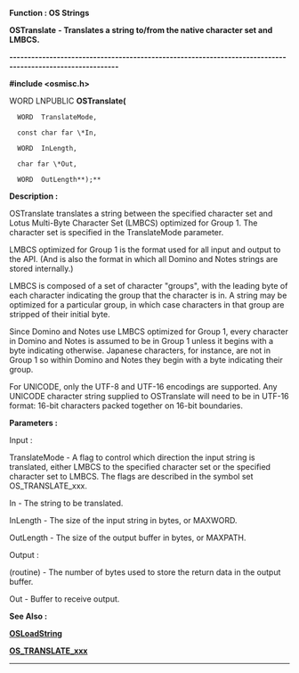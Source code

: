 




<!--
 /\* Font Definitions \*/
 @font-face
 {font-family:"Tms Rmn";
 panose-1:2 2 6 3 4 5 5 2 3 4;}
@font-face
 {font-family:Helv;
 panose-1:2 11 6 4 2 2 2 3 2 4;}
@font-face
 {font-family:"Cambria Math";
 panose-1:2 4 5 3 5 4 6 3 2 4;}
 /\* Style Definitions \*/
 p.MsoNormal, li.MsoNormal, div.MsoNormal
 {margin-top:0cm;
 margin-right:0cm;
 margin-bottom:8.0pt;
 margin-left:0cm;
 line-height:107%;
 font-size:11.0pt;
 font-family:"Calibri",sans-serif;}
.MsoChpDefault
 {font-size:11.0pt;}
.MsoPapDefault
 {margin-bottom:8.0pt;
 line-height:107%;}
 /\* Page Definitions \*/
 @page WordSection1
 {size:612.0pt 792.0pt;
 margin:72.0pt 72.0pt 72.0pt 72.0pt;}
div.WordSection1
 {page:WordSection1;}
-->




 


**Function : OS Strings**



**OSTranslate** **-
Translates a string to/from the native character set and LMBCS.**


**----------------------------------------------------------------------------------------------------------**



**#include <osmisc.h>**



WORD
LNPUBLIC **OSTranslate(**  

      WORD  TranslateMode,  

      const char far \*In,  

      WORD  InLength,  

      char far \*Out,  

      WORD  OutLength**);**



**Description :**



OSTranslate
translates a string between the specified character set and Lotus Multi-Byte
Character Set (LMBCS) optimized for Group 1.  The character set is specified in
the TranslateMode parameter.  

  

LMBCS optimized for Group 1 is the format used for all input and output to the
API. (And is also the format in which all Domino and Notes strings are stored
internally.)   

  

LMBCS is composed of a set of character "groups", with the leading
byte of each character indicating the group that the character is in. A string
may be optimized for a particular group, in which case characters in that group
are stripped of their initial byte.   

  

Since Domino and Notes use LMBCS optimized for Group 1, every character in
Domino and Notes is assumed to be in Group 1 unless it begins with a byte
indicating otherwise. Japanese characters, for instance, are not in Group 1 so
within Domino and Notes they begin with a byte indicating their group.


 


For UNICODE,
only the UTF-8 and UTF-16 encodings are supported.  Any UNICODE character
string supplied to OSTranslate will need to be in UTF-16 format:  16-bit
characters packed together on 16-bit boundaries. 


 


**Parameters :**



Input :  

TranslateMode  -  A flag to control which direction the input string is
translated, either LMBCS to the specified character set or the specified
character set to LMBCS. The flags are described in the symbol set
OS\_TRANSLATE\_xxx.  

  

In  -  The string to be translated.  

  

InLength  -  The size of the input string in bytes, or MAXWORD.  

  

OutLength  -  The size of the output buffer in bytes, or MAXPATH.  

  




Output :  

(routine)  -  The number of bytes used to store the return data in the output
buffer.  

  

  

Out  -  Buffer to receive output.  

  




 **See Also :**


**[OSLoadString](OSLoadString.md)**


**[OS\_TRANSLATE\_xxx](OS_TRANSLATE_xxx.md)**



----------------------------------------------------------------------------------------------------------


 





